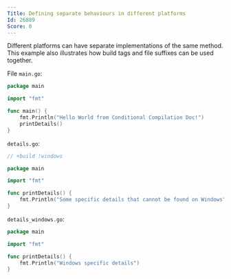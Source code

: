 ```yaml
---
Title: Defining separate behaviours in different platforms
Id: 26889
Score: 0
---
```

Different platforms can have separate implementations of the same method. This example also illustrates how build tags and file suffixes can be used together.

File `main.go`:

```go
package main

import "fmt"

func main() {
    fmt.Println("Hello World from Conditional Compilation Doc!")
    printDetails()
}
```

`details.go`:

```go
// +build !windows

package main

import "fmt"

func printDetails() {
    fmt.Println("Some specific details that cannot be found on Windows")
}
```

`details_windows.go`:
```go
package main

import "fmt"

func printDetails() {
    fmt.Println("Windows specific details")
}
```
